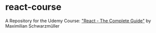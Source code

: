 # react-course
A Repository for the Udemy Course: ["React - The Complete Guide"](https://www.udemy.com/course/react-the-complete-guide-incl-redux/) by Maximilian Schwarzmüller
